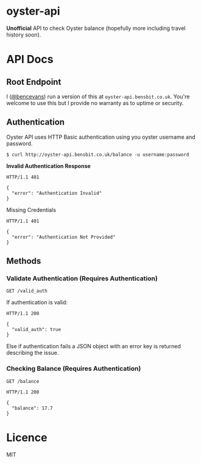 # oyster-api

**Unofficial** API to check Oyster balance (hopefully more including travel history soon).

# API Docs

## Root Endpoint

I ([@bencevans](https://github.com/bencevans)) run a version of this at `oyster-api.bensbit.co.uk`. You're welcome to use this but I provide no warranty as to uptime or security.

## Authentication

Oyster API uses HTTP Basic authentication using you oyster username and password.

    $ curl http://oyster-api.bensbit.co.uk/balance -u username:password

**Invalid Authentication Response**

```
HTTP/1.1 401

{
  "error": "Authentication Invalid"
}
```

Missing Credentials

```
HTTP/1.1 401

{
  "error": "Authentication Not Provided"
}
```

## Methods

### Validate Authentication (Requires Authentication)

    GET /valid_auth

If authentication is valid:

```
HTTP/1.1 200

{
  "valid_auth": true
}
```

Else if authentication fails a JSON object with an error key is returned describing the issue.

### Checking Balance (Requires Authentication)

    GET /balance

```
HTTP/1.1 200

{
  "balance": 17.7
}
```

# Licence

MIT
